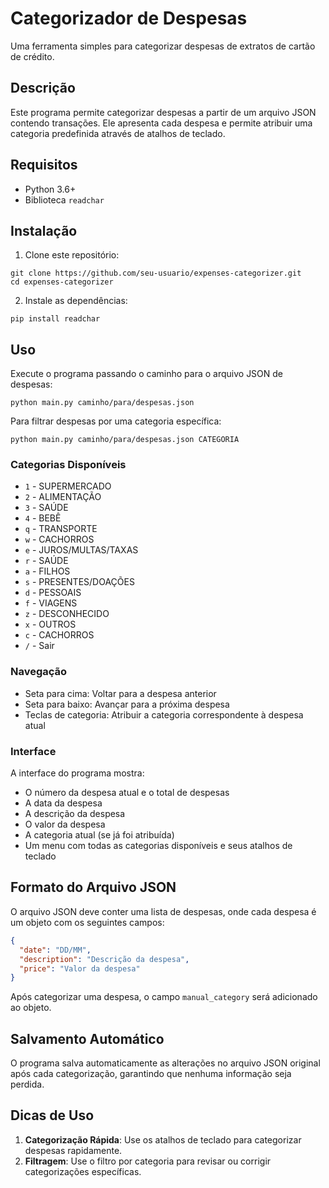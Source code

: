 # Categorizador de Despesas

Uma ferramenta simples para categorizar despesas de extratos de cartão de crédito.

## Descrição

Este programa permite categorizar despesas a partir de um arquivo JSON contendo transações. Ele apresenta cada despesa e permite atribuir uma categoria predefinida através de atalhos de teclado.

## Requisitos

- Python 3.6+
- Biblioteca `readchar`

## Instalação

1. Clone este repositório:
```
git clone https://github.com/seu-usuario/expenses-categorizer.git
cd expenses-categorizer
```

2. Instale as dependências:
```
pip install readchar
```

## Uso

Execute o programa passando o caminho para o arquivo JSON de despesas:

```
python main.py caminho/para/despesas.json
```

Para filtrar despesas por uma categoria específica:

```
python main.py caminho/para/despesas.json CATEGORIA
```

### Categorias Disponíveis

- `1` - SUPERMERCADO
- `2` - ALIMENTAÇÃO
- `3` - SAÚDE
- `4` - BEBÊ
- `q` - TRANSPORTE
- `w` - CACHORROS
- `e` - JUROS/MULTAS/TAXAS
- `r` - SAÚDE
- `a` - FILHOS
- `s` - PRESENTES/DOAÇÕES
- `d` - PESSOAIS
- `f` - VIAGENS
- `z` - DESCONHECIDO
- `x` - OUTROS
- `c` - CACHORROS
- `/` - Sair

### Navegação

- Seta para cima: Voltar para a despesa anterior
- Seta para baixo: Avançar para a próxima despesa
- Teclas de categoria: Atribuir a categoria correspondente à despesa atual

### Interface

A interface do programa mostra:
- O número da despesa atual e o total de despesas
- A data da despesa
- A descrição da despesa
- O valor da despesa
- A categoria atual (se já foi atribuída)
- Um menu com todas as categorias disponíveis e seus atalhos de teclado

## Formato do Arquivo JSON

O arquivo JSON deve conter uma lista de despesas, onde cada despesa é um objeto com os seguintes campos:

```json
{
  "date": "DD/MM",
  "description": "Descrição da despesa",
  "price": "Valor da despesa"
}
```

Após categorizar uma despesa, o campo `manual_category` será adicionado ao objeto.

## Salvamento Automático

O programa salva automaticamente as alterações no arquivo JSON original após cada categorização, garantindo que nenhuma informação seja perdida.

## Dicas de Uso

1. **Categorização Rápida**: Use os atalhos de teclado para categorizar despesas rapidamente.
2. **Filtragem**: Use o filtro por categoria para revisar ou corrigir categorizações específicas.